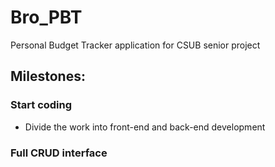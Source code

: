 # Bro_PBT
Personal Budget Tracker application for CSUB senior project

## Milestones:
### Start coding
* Divide the work into front-end and back-end development
### Full CRUD interface
